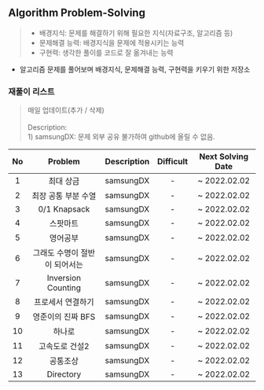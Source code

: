 ## Algorithm Problem-Solving
>- 배경지식: 문제를 해결하기 위해 필요한 지식(자료구조, 알고리즘 등)
>- 문제해결 능력: 배경지식을 문제에 적용시키는 능력
>- 구현력: 생각한 풀이를 코드로 잘 옮겨내는 능력

- 알고리즘 문제를 풀어보며 배경지식, 문제해결 능력, 구현력을 키우기 위한 저장소

### 재풀이 리스트
>매일 업데이트(추가 / 삭제)
><br>
><br>Description: 
> <br>1) samsungDX: 문제 외부 공유 불가하여 github에 올릴 수 없음.

| No | Problem | Description | Difficult | Next Solving Date |
|:------:|:---------:|:---------:|:-----------:|:-----------:|
| 1 | 최대 상금 | samsungDX | - | ~ 2022.02.02 |
| 2 | 최장 공통 부분 수열 | samsungDX | - | ~ 2022.02.02 |
| 3 | 0/1 Knapsack | samsungDX | - | ~ 2022.02.02 |
| 4 | 스팟마트 | samsungDX | - | ~ 2022.02.02 |
| 5 | 영어공부 | samsungDX | - | ~ 2022.02.02 |
| 6 | 그래도 수명이 절반이 되어서는 | samsungDX | - | ~ 2022.02.02 |
| 7 | Inversion Counting | samsungDX | - | ~ 2022.02.02 |
| 8 | 프로세서 연결하기 | samsungDX | - | ~ 2022.02.02 |
| 9 | 영준이의 진짜 BFS | samsungDX | - | ~ 2022.02.02 |
| 10 | 하나로 | samsungDX | - | ~ 2022.02.02 |
| 11 | 고속도로 건설2 | samsungDX | - | ~ 2022.02.02 |
| 12 | 공통조상 | samsungDX | - | ~ 2022.02.02 |
| 13 | Directory | samsungDX | - | ~ 2022.02.02 |
